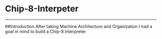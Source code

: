 # Chip-8-Interpeter
---
##Introduction
After taking Machine Architecture and Organization I had a goal in mind to build a Chip-8 Interpreter 

